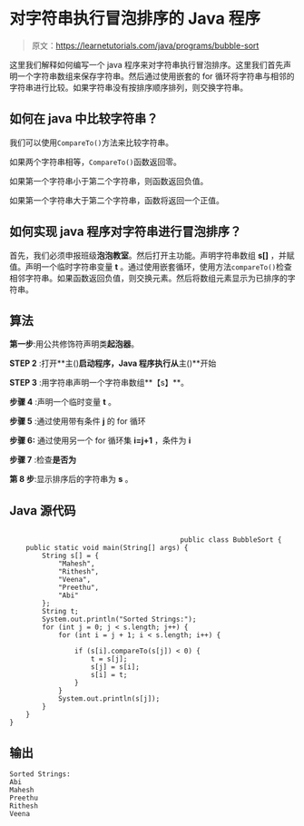 # 对字符串执行冒泡排序的 Java 程序

> 原文：<https://learnetutorials.com/java/programs/bubble-sort>

这里我们解释如何编写一个 java 程序来对字符串执行冒泡排序。这里我们首先声明一个字符串数组来保存字符串。然后通过使用嵌套的 for 循环将字符串与相邻的字符串进行比较。如果字符串没有按排序顺序排列，则交换字符串。

## 如何在 java 中比较字符串？

我们可以使用`CompareTo()`方法来比较字符串。

如果两个字符串相等，`CompareTo()`函数返回零。

如果第一个字符串小于第二个字符串，则函数返回负值。

如果第一个字符串大于第二个字符串，函数将返回一个正值。

## 如何实现 java 程序对字符串进行冒泡排序？

首先，我们必须申报班级**泡泡教室**。然后打开主功能。声明字符串数组 **s[]** ，并赋值。声明一个临时字符串变量 **t** 。通过使用嵌套循环，使用方法`compareTo()`检查相邻字符串。如果函数返回负值，则交换元素。然后将数组元素显示为已排序的字符串。

## 算法

**第一步**:用公共修饰符声明类**起泡器**。

**STEP 2** :打开**主()**启动程序，Java 程序执行从**主()**开始

**STEP 3** :用字符串声明一个字符串数组**【s】**。

**步骤 4** :声明一个临时变量 **t** 。

**步骤 5** :通过使用带有条件 **j** 的 for 循环

**步骤 6:** 通过使用另一个 for 循环集 **i=j+1** ，条件为 **i**

**步骤 7** :检查**是否为**

**第 8 步**:显示排序后的字符串为 **s** 。

## Java 源代码

```

                                          public class BubbleSort {
    public static void main(String[] args) {
        String s[] = {
            "Mahesh",
            "Rithesh",
            "Veena",
            "Preethu",
            "Abi"
        };
        String t;
        System.out.println("Sorted Strings:");
        for (int j = 0; j < s.length; j++) {
            for (int i = j + 1; i < s.length; i++) {

                if (s[i].compareTo(s[j]) < 0) {
                    t = s[j];
                    s[j] = s[i];
                    s[i] = t;
                }
            }
            System.out.println(s[j]);
        }
    }
}

```

## 输出

```
Sorted Strings:
Abi
Mahesh
Preethu
Rithesh
Veena 
```